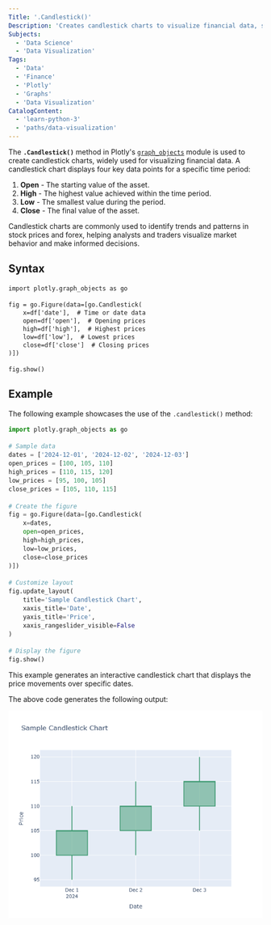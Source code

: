 ```yaml
---
Title: '.Candlestick()'
Description: 'Creates candlestick charts to visualize financial data, showing open, high, low, and close values over time.'
Subjects:
  - 'Data Science'
  - 'Data Visualization'
Tags:
  - 'Data'
  - 'Finance'
  - 'Plotly'
  - 'Graphs'
  - 'Data Visualization'
CatalogContent:
  - 'learn-python-3'
  - 'paths/data-visualization'
---
```


The **`.Candlestick()`** method in Plotly's [`graph_objects`](https://www.codecademy.com/resources/docs/plotly/graph-objects) module is used to create candlestick charts, widely used for visualizing financial data. A candlestick chart displays four key data points for a specific time period:

1. **Open** - The starting value of the asset.
2. **High** - The highest value achieved within the time period.
3. **Low** - The smallest value during the period.
4. **Close** - The final value of the asset.

Candlestick charts are commonly used to identify trends and patterns in stock prices and forex, helping analysts and traders visualize market behavior and make informed decisions.

## Syntax

```pseudo
import plotly.graph_objects as go

fig = go.Figure(data=[go.Candlestick(
    x=df['date'],  # Time or date data
    open=df['open'],  # Opening prices
    high=df['high'],  # Highest prices
    low=df['low'],  # Lowest prices
    close=df['close']  # Closing prices
)])

fig.show()
```

## Example

The following example showcases the use of the `.candlestick()` method:

```py
import plotly.graph_objects as go

# Sample data
dates = ['2024-12-01', '2024-12-02', '2024-12-03']
open_prices = [100, 105, 110]
high_prices = [110, 115, 120]
low_prices = [95, 100, 105]
close_prices = [105, 110, 115]

# Create the figure
fig = go.Figure(data=[go.Candlestick(
    x=dates,
    open=open_prices,
    high=high_prices,
    low=low_prices,
    close=close_prices
)])

# Customize layout
fig.update_layout(
    title='Sample Candlestick Chart',
    xaxis_title='Date',
    yaxis_title='Price',
    xaxis_rangeslider_visible=False
)

# Display the figure
fig.show()
```

This example generates an interactive candlestick chart that displays the price movements over specific dates.

The above code generates the following output:

![Candlestick example Plotly](https://raw.githubusercontent.com/Codecademy/docs/main/media/candlestick-example.png)
